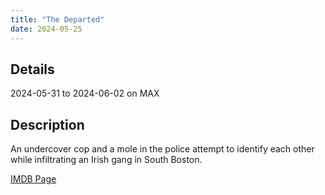 ```yaml
---
title: "The Departed"
date: 2024-05-25
---
```

## Details
2024-05-31 to 2024-06-02 on MAX

## Description
An undercover cop and a mole in the police attempt to identify each other while infiltrating an Irish gang in South Boston.

[IMDB Page](https://www.imdb.com/title/tt0407887/)

